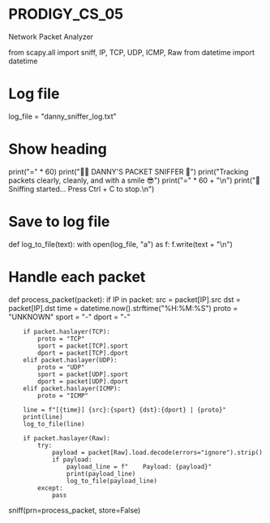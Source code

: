 # PRODIGY_CS_05
Network Packet Analyzer

from scapy.all import sniff, IP, TCP, UDP, ICMP, Raw
from datetime import datetime

# Log file
log_file = "danny_sniffer_log.txt"

# Show heading
print("=" * 60)
print("🕵️‍♂️  DANNY'S PACKET SNIFFER  📡")
print("Tracking packets clearly, cleanly, and with a smile 😎")
print("=" * 60 + "\n")
print("📶 Sniffing started... Press Ctrl + C to stop.\n")

# Save to log file
def log_to_file(text):
    with open(log_file, "a") as f:
        f.write(text + "\n")

# Handle each packet
def process_packet(packet):
    if IP in packet:
        src = packet[IP].src
        dst = packet[IP].dst
        time = datetime.now().strftime("%H:%M:%S")
        proto = "UNKNOWN"
        sport = "-"
        dport = "-"

        if packet.haslayer(TCP):
            proto = "TCP"
            sport = packet[TCP].sport
            dport = packet[TCP].dport
        elif packet.haslayer(UDP):
            proto = "UDP"
            sport = packet[UDP].sport
            dport = packet[UDP].dport
        elif packet.haslayer(ICMP):
            proto = "ICMP"

        line = f"[{time}] {src}:{sport} {dst}:{dport} | {proto}"
        print(line)
        log_to_file(line)

        if packet.haslayer(Raw):
            try:
                payload = packet[Raw].load.decode(errors="ignore").strip()
                if payload:
                    payload_line = f"    Payload: {payload}"
                    print(payload_line)
                    log_to_file(payload_line)
            except:
                pass


sniff(prn=process_packet, store=False)
